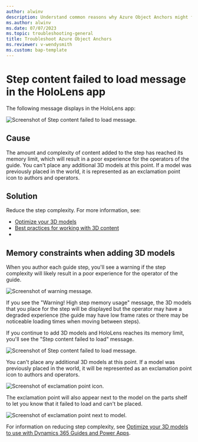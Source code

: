 ```yaml
---
author: alwinv
description: Understand common reasons why Azure Object Anchors might fail when anchoring a guide
ms.author: alwinv
ms.date: 07/07/2023
ms.topic: troubleshooting-general
title: Troubleshoot Azure Object Anchors
ms.reviewer: v-wendysmith
ms.custom: bap-template
---
```


# Step content failed to load message in the HoloLens app

The following message displays in the HoloLens app:

![Screenshot of Step content failed to load message.](media/step-content-failed-load.jpg "Screenshot of Step content failed to load message")

## Cause

The amount and complexity of content added to the step has reached its memory limit, which will result in a poor experience for the operators of the guide. You can't place any additional 3D models at this point. If a model was previously placed in the world, it is represented as an exclamation point icon to authors and operators.

## Solution

Reduce the step complexity. For more information, see:

- [Optimize your 3D models](optimize-models.md)
- [Best practices for working with 3D content](hololens-app-place-holograms.md#best-practices-for-working-with-3d-content)
- 

## Memory constraints when adding 3D models

When you author each guide step, you'll see a warning if the step complexity will likely result in a poor experience for the operator of the guide. 

![Screenshot of warning message.](media/step-content-warning.jpg "Screenshot of warning message")

If you see the "Warning! High step memory usage" message, the 3D models that you place for the step will be displayed but the operator may have a degraded experience (the guide may have low frame rates or there may be noticeable loading times when moving between steps). 

If you continue to add 3D models and HoloLens reaches its memory limit, you'll see the "Step content failed to load" message.

![Screenshot of Step content failed to load message.](media/step-content-failed-load.jpg "Screenshot of Step content failed to load message")

You can't place any additional 3D models at this point. If a model was previously placed in the world, it will be represented as an exclamation point icon to authors and operators. 

![Screenshot of exclamation point icon.](media/exclamation-point-icon.jpg "Screenshot of exclamation point icon")

The exclamation point will also appear next to the model on the parts shelf to let you know that it failed to load and can't be placed.

![Screenshot of exclamation point next to model.](media/exclamation-point-model.jpg "Screenshot of exclamation point next to model")

For information on reducing step complexity, see [Optimize your 3D models to use with Dynamics 365 Guides and Power Apps](/dynamics365/mixed-reality/guides/3d-content-guidelines/optimize-models).

